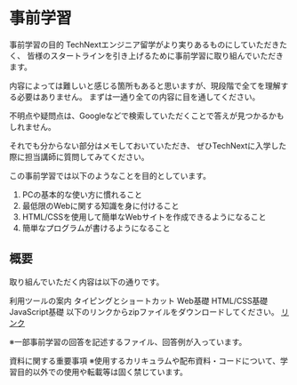 # 事前学習
事前学習の目的
TechNextエンジニア留学がより実りあるものにしていただきたく、
皆様のスタートラインを引き上げるために事前学習に取り組んでいただきます。

内容によっては難しいと感じる箇所もあると思いますが、現段階で全てを理解する必要はありません。
まずは一通り全ての内容に目を通してください。

不明点や疑問点は、Googleなどで検索していただくことで答えが見つかるかもしれません。

それでも分からない部分はメモしておいていただき、
ぜひTechNextに入学した際に担当講師に質問してみてください。

この事前学習では以下のようなことを目的としています。

1. PCの基本的な使い方に慣れること
2. 最低限のWebに関する知識を身に付けること
3. HTML/CSSを使用して簡単なWebサイトを作成できるようになること
4. 簡単なプログラムが書けるようになること

## 概要
取り組んでいただく内容は以下の通りです。

利用ツールの案内
タイピングとショートカット
Web基礎
HTML/CSS基礎
JavaScript基礎
以下のリンクからzipファイルをダウンロードしてください。
[リンク](attach:./pre-master.zip)

※一部事前学習の回答を記述するファイル、回答例が入っています。

資料に関する重要事項
※使用するカリキュラムや配布資料・コードについて、学習目的以外での使用や転載等は固く禁じています。